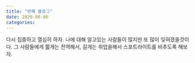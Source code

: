 ```yaml
---
title: "번째 블로그"
date: 2020-06-06
categories:
---
```

다시 집중하고 열심히 하자.
나에 대해 알고있는 사람들이 많지만 
또 많이 잊혀졌을것이다.
그 사람들에게 짧게는 전역해서, 길게는 취업을해서
스포트라이트를 비추도록 해보자.
